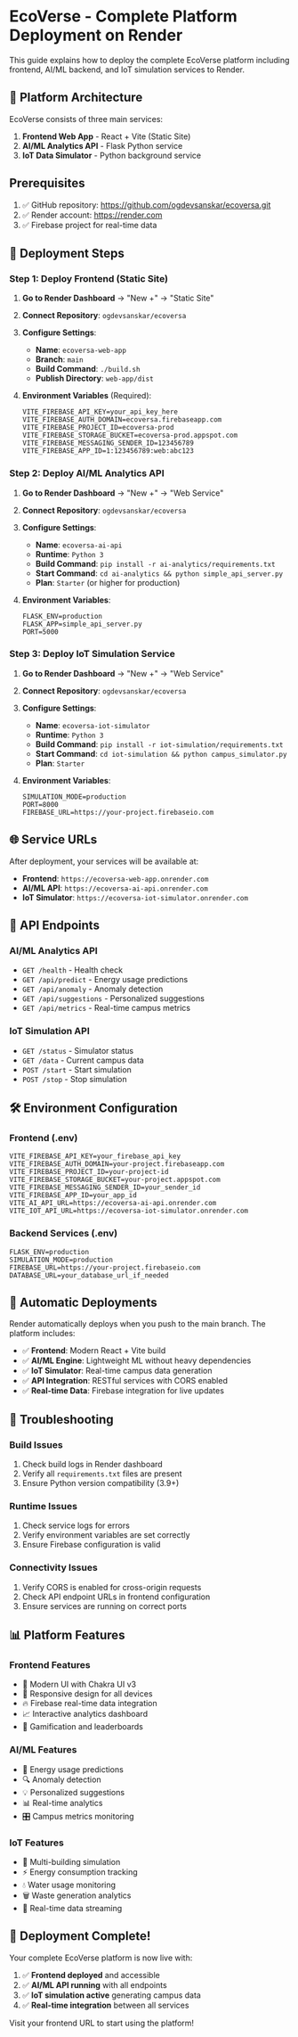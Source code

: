 # EcoVerse - Complete Platform Deployment on Render

This guide explains how to deploy the complete EcoVerse platform including frontend, AI/ML backend, and IoT simulation services to Render.

## 🚀 Platform Architecture

EcoVerse consists of three main services:

1. **Frontend Web App** - React + Vite (Static Site)
2. **AI/ML Analytics API** - Flask Python service 
3. **IoT Data Simulator** - Python background service

## Prerequisites

1. ✅ GitHub repository: https://github.com/ogdevsanskar/ecoversa.git
2. ✅ Render account: https://render.com
3. ✅ Firebase project for real-time data

## 🔧 Deployment Steps

### Step 1: Deploy Frontend (Static Site)

1. **Go to Render Dashboard** → "New +" → "Static Site"
2. **Connect Repository**: `ogdevsanskar/ecoversa`
3. **Configure Settings**:
   - **Name**: `ecoversa-web-app`
   - **Branch**: `main`
   - **Build Command**: `./build.sh`
   - **Publish Directory**: `web-app/dist`

4. **Environment Variables** (Required):
   ```
   VITE_FIREBASE_API_KEY=your_api_key_here
   VITE_FIREBASE_AUTH_DOMAIN=ecoversa.firebaseapp.com
   VITE_FIREBASE_PROJECT_ID=ecoversa-prod
   VITE_FIREBASE_STORAGE_BUCKET=ecoversa-prod.appspot.com
   VITE_FIREBASE_MESSAGING_SENDER_ID=123456789
   VITE_FIREBASE_APP_ID=1:123456789:web:abc123
   ```

### Step 2: Deploy AI/ML Analytics API

1. **Go to Render Dashboard** → "New +" → "Web Service"
2. **Connect Repository**: `ogdevsanskar/ecoversa`
3. **Configure Settings**:
   - **Name**: `ecoversa-ai-api`
   - **Runtime**: `Python 3`
   - **Build Command**: `pip install -r ai-analytics/requirements.txt`
   - **Start Command**: `cd ai-analytics && python simple_api_server.py`
   - **Plan**: `Starter` (or higher for production)

4. **Environment Variables**:
   ```
   FLASK_ENV=production
   FLASK_APP=simple_api_server.py
   PORT=5000
   ```

### Step 3: Deploy IoT Simulation Service

1. **Go to Render Dashboard** → "New +" → "Web Service"
2. **Connect Repository**: `ogdevsanskar/ecoversa`
3. **Configure Settings**:
   - **Name**: `ecoversa-iot-simulator`
   - **Runtime**: `Python 3`
   - **Build Command**: `pip install -r iot-simulation/requirements.txt`
   - **Start Command**: `cd iot-simulation && python campus_simulator.py`
   - **Plan**: `Starter`

4. **Environment Variables**:
   ```
   SIMULATION_MODE=production
   PORT=8000
   FIREBASE_URL=https://your-project.firebaseio.com
   ```

## 🌐 Service URLs

After deployment, your services will be available at:

- **Frontend**: `https://ecoversa-web-app.onrender.com`
- **AI/ML API**: `https://ecoversa-ai-api.onrender.com`
- **IoT Simulator**: `https://ecoversa-iot-simulator.onrender.com`

## 🔗 API Endpoints

### AI/ML Analytics API

- `GET /health` - Health check
- `GET /api/predict` - Energy usage predictions
- `GET /api/anomaly` - Anomaly detection
- `GET /api/suggestions` - Personalized suggestions
- `GET /api/metrics` - Real-time campus metrics

### IoT Simulation API

- `GET /status` - Simulator status
- `GET /data` - Current campus data
- `POST /start` - Start simulation
- `POST /stop` - Stop simulation

## 🛠 Environment Configuration

### Frontend (.env)
```
VITE_FIREBASE_API_KEY=your_firebase_api_key
VITE_FIREBASE_AUTH_DOMAIN=your-project.firebaseapp.com
VITE_FIREBASE_PROJECT_ID=your-project-id
VITE_FIREBASE_STORAGE_BUCKET=your-project.appspot.com
VITE_FIREBASE_MESSAGING_SENDER_ID=your_sender_id
VITE_FIREBASE_APP_ID=your_app_id
VITE_AI_API_URL=https://ecoversa-ai-api.onrender.com
VITE_IOT_API_URL=https://ecoversa-iot-simulator.onrender.com
```

### Backend Services (.env)
```
FLASK_ENV=production
SIMULATION_MODE=production
FIREBASE_URL=https://your-project.firebaseio.com
DATABASE_URL=your_database_url_if_needed
```

## 🔄 Automatic Deployments

Render automatically deploys when you push to the main branch. The platform includes:

- ✅ **Frontend**: Modern React + Vite build
- ✅ **AI/ML Engine**: Lightweight ML without heavy dependencies
- ✅ **IoT Simulator**: Real-time campus data generation
- ✅ **API Integration**: RESTful services with CORS enabled
- ✅ **Real-time Data**: Firebase integration for live updates

## 🚨 Troubleshooting

### Build Issues
1. Check build logs in Render dashboard
2. Verify all `requirements.txt` files are present
3. Ensure Python version compatibility (3.9+)

### Runtime Issues
1. Check service logs for errors
2. Verify environment variables are set correctly
3. Ensure Firebase configuration is valid

### Connectivity Issues
1. Verify CORS is enabled for cross-origin requests
2. Check API endpoint URLs in frontend configuration
3. Ensure services are running on correct ports

## 📊 Platform Features

### Frontend Features
- 🎨 Modern UI with Chakra UI v3
- 📱 Responsive design for all devices
- 🔥 Firebase real-time data integration
- 📈 Interactive analytics dashboard
- 🎯 Gamification and leaderboards

### AI/ML Features
- 🤖 Energy usage predictions
- 🔍 Anomaly detection
- 💡 Personalized suggestions
- 📊 Real-time analytics
- 🎛 Campus metrics monitoring

### IoT Features
- 🏢 Multi-building simulation
- ⚡ Energy consumption tracking
- 💧 Water usage monitoring
- 🗑 Waste generation analytics
- 📡 Real-time data streaming

## 🎉 Deployment Complete!

Your complete EcoVerse platform is now live with:

1. ✅ **Frontend deployed** and accessible
2. ✅ **AI/ML API running** with all endpoints
3. ✅ **IoT simulation active** generating campus data
4. ✅ **Real-time integration** between all services

Visit your frontend URL to start using the platform!
